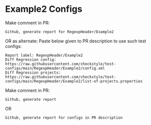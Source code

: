 # Example2 Configs
Make comment in PR:
```
Github, generate report for RegexpHeader/Example2
```
OR as alternate:
Paste below given to PR description to use such test configs:
```
Report label: RegexpHeader/Example2
Diff Regression config: https://raw.githubusercontent.com/checkstyle/test-configs/main/RegexpHeader/Example2/config.xml
Diff Regression projects: https://raw.githubusercontent.com/checkstyle/test-configs/main/RegexpHeader/Example2/list-of-projects.properties
```
Make comment in PR:
```
Github, generate report
```
OR
```
Github, generate report for configs in PR description
```
